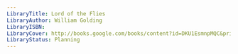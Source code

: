```yaml
---
LibraryTitle: Lord of the Flies
LibraryAuthor: William Golding
LibraryISBN: 
LibraryCover: http://books.google.com/books/content?id=DKU1EsmnpMQC&printsec=frontcover&img=1&zoom=1&source=gbs_api
LibraryStatus: Planning
---
```


